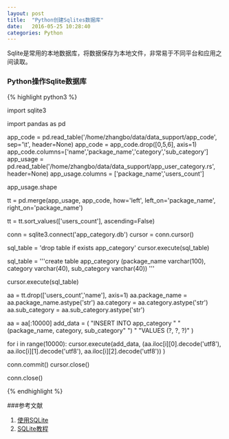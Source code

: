 ```yaml
---
layout: post
title:  "Python创建Sqlites数据库"
date:   2016-05-25 10:28:40
categories: Python
---
```


Sqlite是常用的本地数据库，将数据保存为本地文件，非常易于不同平台和应用之间读取。

### Python操作Sqlite数据库

{% highlight python3 %}

import sqlite3

import pandas as pd

app_code = pd.read_table('/home/zhangbo/data/data_support/app_code', sep='\t',
                         header=None)
app_code = app_code.drop([0,5,6], axis=1)                        
app_code.columns=['name','package_name','category','sub_category']
app_usage = pd.read_table('/home/zhangbo/data/data_support/app_user_category.rs',
                          header=None)
app_usage.columns = ['package_name','users_count']

app_usage.shape

tt = pd.merge(app_usage, app_code, how='left', left_on='package_name', 
              right_on='package_name')


tt = tt.sort_values(['users_count'], ascending=False)

conn = sqlite3.connect('app_category.db')
cursor = conn.cursor()

sql_table = 'drop table  if exists app_category'
cursor.execute(sql_table)

sql_table = '''create table app_category (package_name varchar(100), 
category varchar(40), sub_category varchar(40))
'''

cursor.execute(sql_table)

aa = tt.drop(['users_count','name'], axis=1)
aa.package_name = aa.package_name.astype('str')
aa.category = aa.category.astype('str')
aa.sub_category = aa.sub_category.astype('str')

aa = aa[:10000]
add_data = (
    "INSERT INTO app_category "
    "(package_name, category, sub_category"
    ") "
    "VALUES (?, ?, ?)"
    )

for i in range(10000):
    cursor.execute(add_data, (aa.iloc[i][0].decode('utf8'), aa.iloc[i][1].decode('utf8'),
                              aa.iloc[i][2].decode('utf8')) )

conn.commit()
cursor.close()

conn.close()

{% endhighlight %}


###参考文献
1. [使用SQLite][ref1]
2. [SQLite教程][ref2]

[ref1]: http://www.liaoxuefeng.com/wiki/001374738125095c955c1e6d8bb493182103fac9270762a000/001388320596292f925f46d56ef4c80a1c9d8e47e2d5711000

[ref2]: http://www.runoob.com/sqlite/sqlite-tutorial.html

